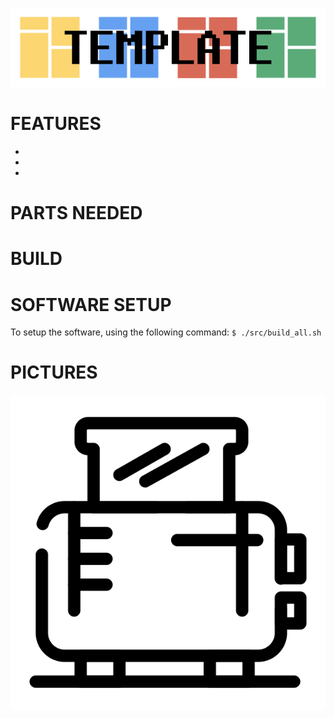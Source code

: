 ![Gopher image](documentation/logo.png)


# FEATURES
*
*
*




# PARTS NEEDED





# BUILD




# SOFTWARE SETUP

To setup the software, using the following command:
`$ ./src/build_all.sh`



# PICTURES

![Gopher image](documentation/sample_picture.png)
